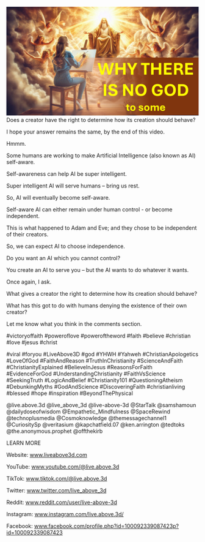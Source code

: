 ![Video cover image](../cover.jpg "cover photo")
Does a creator have the right to determine how its creation should behave?

I hope your answer remains the same, by the end of this video.

Hmmm.

Some humans are working to make Artificial Intelligence (also known as AI) self-aware.

Self-awareness can help AI be super intelligent.

Super intelligent AI will serve humans – bring us rest.

So, AI will eventually become self-aware.

Self-aware AI can either remain under human control - or become independent.

This is what happened to Adam and Eve; and they chose to be independent of their creators.

So, we can expect AI to choose independence.

Do you want an AI which you cannot control?

You create an AI to serve you – but the AI wants to do whatever it wants.

Once again, I ask.

What gives a creator the right to determine how its creation should behave?

What has this got to do with humans denying the existence of their own creator?

Let me know what you think in the comments section.


#victoryoffaith #poweroflove #poweroftheword #faith #believe #christian #love #jesus #christ 

#viral #foryou #LiveAbove3D #god #YHWH #Yahweh #ChristianApologetics #LoveOfGod #FaithAndReason #TruthInChristianity #ScienceAndFaith #ChristianityExplained #BelieveInJesus #ReasonsForFaith #EvidenceForGod #UnderstandingChristianity #FaithVsScience #SeekingTruth #LogicAndBelief #Christianity101 #QuestioningAtheism #DebunkingMyths #GodAndScience #DiscoveringFaith #christianliving #blessed #hope #inspiration #BeyondThePhysical

@live.above.3d @live_above_3d @live-above-3d @StarTalk @samshamoun @dailydoseofwisdom @Empathetic_Mindfulness @SpaceRewind @technoplusmedia @Cosmoknowledge @themessagechannel1 @CuriositySp @veritasium @kapchatfield.07 @ken.arrington @tedtoks @the.anonymous.prophet @offthekirb 


LEARN MORE

Website: www.liveabove3d.com

YouTube: www.youtube.com/@live.above.3d

TikTok: www.tiktok.com/@live.above.3d

Twitter: www.twitter.com/live_above_3d

Reddit: www.reddit.com/user/live-above-3d

Instagram: www.instagram.com/live.above.3d/

Facebook: www.facebook.com/profile.php?id=100092339087423p?id=100092339087423